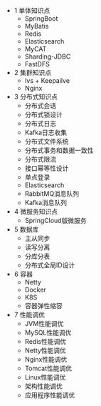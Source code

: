 

* 1 单体知识点
  * SpringBoot
  * MyBatis
  * Redis
  * Elasticsearch 
  * MyCAT
  * Sharding-JDBC
  * FastDFS
* 2 集群知识点
  * lvs + Keepailve
  * Nginx 
* 3 分布式知识点
  * 分布式会话
  * 分布式锁设计
  * 分布式日志
  * Kafka日志收集
  * 分布式文件系统
  * 分布式事务和数据一致性
  * 分布式限流
  * 接口幂等性设计
  * 单点登录
  * Elasticsearch
  * RabbitMQ消息队列
  * Kafka消息队列
* 4 微服务知识点
  * SpringCloud版微服务
* 5 数据库
  * 主从同步 
  * 读写分离
  * 分库分表
  * 分布式全局ID设计
* 6 容器
  * Netty
  * Docker
  * K8S
  * 容器弹性缩容 
* 7 性能调优
  * JVM性能调优
  * MySQL性能调优
  * Redis性能调优
  * Netty性能调优
  * Nginx性能调优
  * Tomcat性能调优
  * Linux性能调优
  * 架构性能调优
  * 应用程序性能调优 
